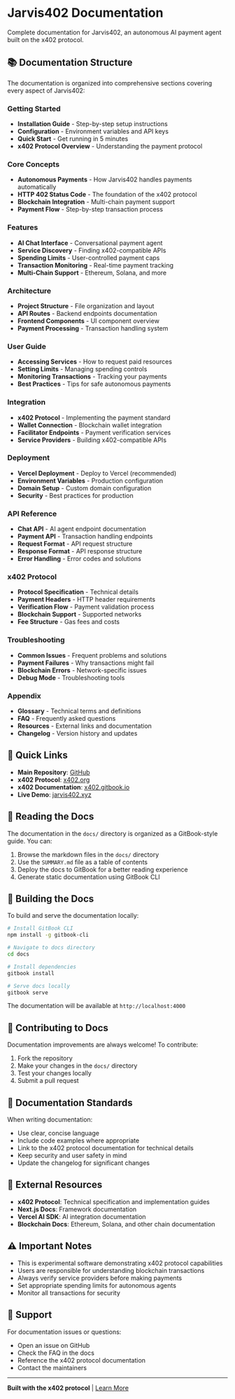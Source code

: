 # Jarvis402 Documentation

Complete documentation for Jarvis402, an autonomous AI payment agent built on the x402 protocol.

## 📚 Documentation Structure

The documentation is organized into comprehensive sections covering every aspect of Jarvis402:

### Getting Started

- **Installation Guide** - Step-by-step setup instructions
- **Configuration** - Environment variables and API keys
- **Quick Start** - Get running in 5 minutes
- **x402 Protocol Overview** - Understanding the payment protocol

### Core Concepts

- **Autonomous Payments** - How Jarvis402 handles payments automatically
- **HTTP 402 Status Code** - The foundation of the x402 protocol
- **Blockchain Integration** - Multi-chain payment support
- **Payment Flow** - Step-by-step transaction process

### Features

- **AI Chat Interface** - Conversational payment agent
- **Service Discovery** - Finding x402-compatible APIs
- **Spending Limits** - User-controlled payment caps
- **Transaction Monitoring** - Real-time payment tracking
- **Multi-Chain Support** - Ethereum, Solana, and more

### Architecture

- **Project Structure** - File organization and layout
- **API Routes** - Backend endpoints documentation
- **Frontend Components** - UI component overview
- **Payment Processing** - Transaction handling system

### User Guide

- **Accessing Services** - How to request paid resources
- **Setting Limits** - Managing spending controls
- **Monitoring Transactions** - Tracking your payments
- **Best Practices** - Tips for safe autonomous payments

### Integration

- **x402 Protocol** - Implementing the payment standard
- **Wallet Connection** - Blockchain wallet integration
- **Facilitator Endpoints** - Payment verification services
- **Service Providers** - Building x402-compatible APIs

### Deployment

- **Vercel Deployment** - Deploy to Vercel (recommended)
- **Environment Variables** - Production configuration
- **Domain Setup** - Custom domain configuration
- **Security** - Best practices for production

### API Reference

- **Chat API** - AI agent endpoint documentation
- **Payment API** - Transaction handling endpoints
- **Request Format** - API request structure
- **Response Format** - API response structure
- **Error Handling** - Error codes and solutions

### x402 Protocol

- **Protocol Specification** - Technical details
- **Payment Headers** - HTTP header requirements
- **Verification Flow** - Payment validation process
- **Blockchain Support** - Supported networks
- **Fee Structure** - Gas fees and costs

### Troubleshooting

- **Common Issues** - Frequent problems and solutions
- **Payment Failures** - Why transactions might fail
- **Blockchain Errors** - Network-specific issues
- **Debug Mode** - Troubleshooting tools

### Appendix

- **Glossary** - Technical terms and definitions
- **FAQ** - Frequently asked questions
- **Resources** - External links and documentation
- **Changelog** - Version history and updates

## 🚀 Quick Links

- **Main Repository**: [GitHub](https://github.com/yourusername/jarvis402)
- **x402 Protocol**: [x402.org](https://x402.org)
- **x402 Documentation**: [x402.gitbook.io](https://x402.gitbook.io/x402)
- **Live Demo**: [jarvis402.xyz](https://jarvis402.xyz)

## 📖 Reading the Docs

The documentation in the `docs/` directory is organized as a GitBook-style guide. You can:

1. Browse the markdown files in the `docs/` directory
2. Use the `SUMMARY.md` file as a table of contents
3. Deploy the docs to GitBook for a better reading experience
4. Generate static documentation using GitBook CLI

## 🔧 Building the Docs

To build and serve the documentation locally:

```bash
# Install GitBook CLI
npm install -g gitbook-cli

# Navigate to docs directory
cd docs

# Install dependencies
gitbook install

# Serve docs locally
gitbook serve
```

The documentation will be available at `http://localhost:4000`

## 🤝 Contributing to Docs

Documentation improvements are always welcome! To contribute:

1. Fork the repository
2. Make your changes in the `docs/` directory
3. Test your changes locally
4. Submit a pull request

## 📝 Documentation Standards

When writing documentation:

- Use clear, concise language
- Include code examples where appropriate
- Link to the x402 protocol documentation for technical details
- Keep security and user safety in mind
- Update the changelog for significant changes

## 🔗 External Resources

- **x402 Protocol**: Technical specification and implementation guides
- **Next.js Docs**: Framework documentation
- **Vercel AI SDK**: AI integration documentation
- **Blockchain Docs**: Ethereum, Solana, and other chain documentation

## ⚠️ Important Notes

- This is experimental software demonstrating x402 protocol capabilities
- Users are responsible for understanding blockchain transactions
- Always verify service providers before making payments
- Set appropriate spending limits for autonomous agents
- Monitor all transactions for security

## 📧 Support

For documentation issues or questions:

- Open an issue on GitHub
- Check the FAQ in the docs
- Reference the x402 protocol documentation
- Contact the maintainers

---

**Built with the x402 protocol** | [Learn More](https://x402.org)
